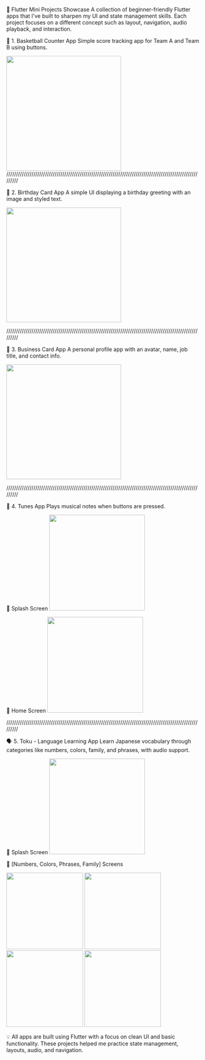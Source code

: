 📱 Flutter Mini Projects Showcase
A collection of beginner-friendly Flutter apps that I've built to sharpen my UI and state management skills. Each project focuses on a different concept such as layout, navigation, audio playback, and interaction.

🏀 1. Basketball Counter App
Simple score tracking app for Team A and Team B using buttons.

<img src="https://github.com/user-attachments/assets/5ad63cfa-6e67-4903-a692-e2e6b0ebc1fc" width="300"/>
/////////////////////////////////////////////////////////////////////////////////////////////////////////

🎂 2. Birthday Card App
A simple UI displaying a birthday greeting with an image and styled text.

<img src="https://github.com/user-attachments/assets/d27bcbaa-d9e7-4d99-971a-13ae66e9d0f0" width="300"/>

/////////////////////////////////////////////////////////////////////////////////////////////////////////

💼 3. Business Card App
A personal profile app with an avatar, name, job title, and contact info.

<img src="https://github.com/user-attachments/assets/4c51be66-42bd-42e7-92cd-4e434d75d966" width="300"/>

/////////////////////////////////////////////////////////////////////////////////////////////////////////

🎵 4. Tunes App
Plays musical notes when buttons are pressed.

🔹 Splash Screen
<img src="https://github.com/user-attachments/assets/54625e00-a024-45b7-9c37-ecf9662174ea" width="250"/>

🔸 Home Screen
<img src="https://github.com/user-attachments/assets/c3d62e6c-1fb8-4553-bf51-232a5f03025d" width="250"/>


 /////////////////////////////////////////////////////////////////////////////////////////////////////////

 
🗣️ 5. Toku - Language Learning App
Learn Japanese vocabulary through categories like numbers, colors, family, and phrases, with audio support.

🔹 Splash Screen
<img src="https://github.com/user-attachments/assets/3f409429-1ae5-4244-b1c2-0fa1e7b74803" width="250"/>

🔹 [Numbers, Colors, Phrases, Family] Screens

<img src="https://github.com/user-attachments/assets/4bc1ae72-2340-4e9a-a2ff-6e587fd432a0" width="200"/>	
<img src="https://github.com/user-attachments/assets/20e209dc-a81d-4576-9c86-77d401fb24ac" width="200"/>
<img src="https://github.com/user-attachments/assets/eb2d5587-17bc-4c8e-8a0e-a8c0c758ccec" width="200"/>	
<img src="https://github.com/user-attachments/assets/e7df1671-6fa4-4b03-810f-b736fc008000" width="200"/>




💡 All apps are built using Flutter with a focus on clean UI and basic functionality. These projects helped me practice state management, layouts, audio, and navigation.
